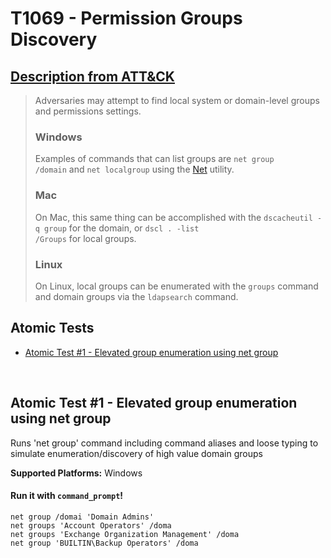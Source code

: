 # T1069 - Permission Groups Discovery
## [Description from ATT&CK](https://attack.mitre.org/wiki/Technique/T1069)
<blockquote>Adversaries may attempt to find local system or domain-level groups and permissions settings. 

### Windows

Examples of commands that can list groups are <code>net group /domain</code> and <code>net localgroup</code> using the [Net](https://attack.mitre.org/software/S0039) utility.

### Mac

On Mac, this same thing can be accomplished with the <code>dscacheutil -q group</code> for the domain, or <code>dscl . -list /Groups</code> for local groups.

### Linux

On Linux, local groups can be enumerated with the <code>groups</code> command and domain groups via the <code>ldapsearch</code> command.</blockquote>

## Atomic Tests

- [Atomic Test #1 - Elevated group enumeration using net group](#atomic-test-1---elevated-group-enumeration-using-net-group)


<br/>

## Atomic Test #1 - Elevated group enumeration using net group
Runs 'net group' command including command aliases and loose typing to simulate enumeration/discovery of high value domain groups

**Supported Platforms:** Windows


#### Run it with `command_prompt`! 
```
net group /domai 'Domain Admins'
net groups 'Account Operators' /doma
net groups 'Exchange Organization Management' /doma
net group 'BUILTIN\Backup Operators' /doma
```



<br/>
